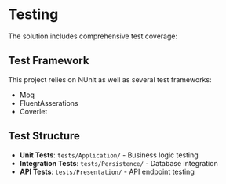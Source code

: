 # Testing

The solution includes comprehensive test coverage:

## Test Framework

This project relies on NUnit as well as several test frameworks:

- Moq
- FluentAsserations
- Coverlet

## Test Structure

- **Unit Tests**: `tests/Application/` - Business logic testing
- **Integration Tests**: `tests/Persistence/` - Database integration
- **API Tests**: `tests/Presentation/` - API endpoint testing
